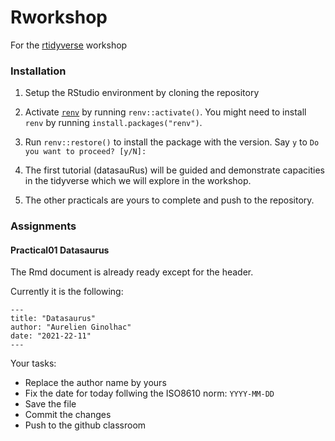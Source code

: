 # Rworkshop
For the [rtidyverse](https://rworkshop.uni.lu) workshop 


### Installation

1. Setup the RStudio environment by cloning the repository

2. Activate [`renv`](https://rstudio.github.io/renv/articles/renv.html) by running `renv::activate()`. You might need to install `renv` by running `install.packages("renv")`.
3. Run `renv::restore()` to install the package with the version. Say `y` to `Do you want to proceed? [y/N]:`

5. The first tutorial (datasauRus) will be guided and demonstrate capacities in the tidyverse which we will explore in the workshop.

6. The other practicals are yours to complete and push to the repository. 

### Assignments

#### Practical01 Datasaurus

The Rmd document is already ready except for the header.


Currently it is the following:

~~~
---
title: "Datasaurus"
author: "Aurelien Ginolhac"
date: "2021-22-11"
---
~~~

Your tasks:

- Replace the author name by yours
- Fix the date for today follwing the ISO8610 norm: `YYYY-MM-DD`
- Save the file
- Commit the changes
- Push to the github classroom